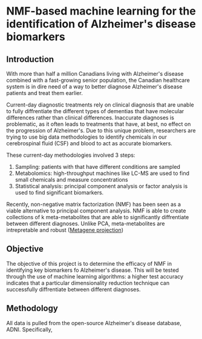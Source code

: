 # NMF-based machine learning for the identification of Alzheimer's disease biomarkers

## Introduction
With more than half a million Canadians living with Alzheimer's disease combined with a fast-growing senior population, the Canadian healthcare system is in dire need of a way to better diagnose Alzheimer's disease patients and treat them earlier. 

Current-day diagnostic treatments rely on clinical diagnosis that are unable to fully diffrentiate the different types of dementias that have molecular differences rather than clinical differences. Inaccurate diagnoses is problematic, as it often leads to treatments that have, at best, no effect on the progression of Alzheimer's. Due to this unique problem, researchers are trying to use big data methodologies to identify chemicals in our cerebrospinal fluid (CSF) and blood to act as accurate biomarkers. 

These current-day methodologies involved 3 steps:
1. Sampling: patients with that have different conditions are sampled
2. Metabolomics: high-throughput machines like LC-MS are used to find small chemicals and measure concentrations
3. Statistical analysis: principal component analysis or factor analysis is used to find significant biomarkers.

Recently, non-negative matrix factorization (NMF) has been seen as a viable alternative to principal component analysis. NMF is able to create collections of k meta-metabolites that are able to significantly diffrentiate between different diagnoses. Unlike PCA, meta-metabolites are intrepretable and robust ([Metagene projection](https://www.pnas.org/content/101/12/4164))

## Objective
The objective of this project is to determine the efficacy of NMF in identifying key biomarkers fo Alzheimer's disease. This will be tested through the use of machine learning algorithms: a higher test accuracy indicates that a particular dimensionality reduction technique can successfully diffrentiate between different diagnoses. 

## Methodology
All data is pulled from the open-source Alzheimer's disease database, ADNI. Specifically, 
